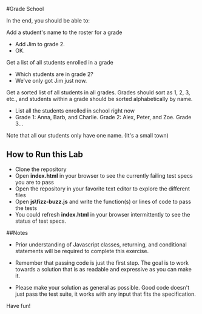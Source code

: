 #Grade School

In the end, you should be able to:

Add a student's name to the roster for a grade

+ Add Jim to grade 2.
+ OK.

Get a list of all students enrolled in a grade

+ Which students are in grade 2?
+ We've only got Jim just now.

Get a sorted list of all students in all grades. Grades should sort as 1, 2, 3, etc., and students within a grade should be sorted alphabetically by name.

+ List all the students enrolled in school right now
+ Grade 1: Anna, Barb, and Charlie. Grade 2: Alex, Peter, and Zoe. Grade 3…

Note that all our students only have one name. (It's a small town)


## How to Run this Lab

+ Clone the repository
+ Open **index.html** in your browser to see the currently failing test specs you are to pass
+ Open the repository in your favorite text editor to explore the different files
+ Open **js\fizz-buzz.js** and write the function(s) or lines of code to pass the tests
+ You could refresh **index.html** in your browser intermittently to see the status of test specs.

##Notes

+ Prior understanding of Javascript classes, returning, and conditional statements  will be required to complete this exercise.

+ Remember that passing code is just the first step. The goal is to work towards a solution that is as readable and expressive as you can make
it.

+ Please make your solution as general as possible. Good code doesn't just pass the test suite, it works with any input that fits the specification.

Have fun!

